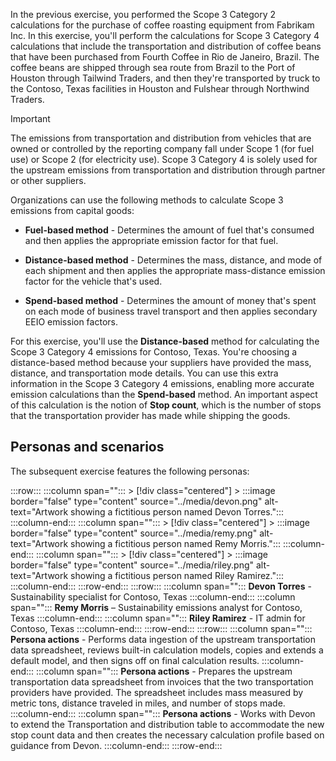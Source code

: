 In the previous exercise, you performed the Scope 3 Category 2 calculations for the purchase of coffee roasting equipment from Fabrikam Inc. In this exercise, you'll perform the calculations for Scope 3 Category 4 calculations that include the transportation and distribution of coffee beans that have been purchased from Fourth Coffee in Rio de Janeiro, Brazil. The coffee beans are shipped through sea route from Brazil to the Port of Houston through Tailwind Traders, and then they're transported by truck to the Contoso, Texas facilities in Houston and Fulshear through Northwind Traders. 

> [!IMPORTANT]
> The emissions from transportation and distribution from vehicles that are owned or controlled by the reporting company fall under Scope 1 (for fuel use) or Scope 2 (for electricity use). Scope 3 Category 4 is solely used for the upstream emissions from transportation and distribution through partner or other suppliers.

Organizations can use the following methods to calculate Scope 3 emissions from capital goods:

- **Fuel-based method** - Determines the amount of fuel that's consumed and then applies the appropriate emission factor for that fuel.

- **Distance-based method** - Determines the mass, distance, and mode of each shipment and then applies the appropriate mass-distance emission factor for the vehicle that's used.

- **Spend-based method** - Determines the amount of money that's spent on each mode of business travel transport and then applies secondary EEIO emission factors.

For this exercise, you'll use the **Distance-based** method for calculating the Scope 3 Category 4 emissions for Contoso, Texas. You're choosing a distance-based method because your suppliers have provided the mass, distance, and transportation mode details. You can use this extra information in the Scope 3 Category 4 emissions, enabling more accurate emission calculations than the **Spend-based** method. An important aspect of this calculation is the notion of **Stop count**, which is the number of stops that the transportation provider has made while shipping the goods.

## Personas and scenarios

The subsequent exercise features the following personas:

:::row:::
   :::column span="":::
      > [!div class="centered"]
      > :::image border="false" type="content" source="../media/devon.png" alt-text="Artwork showing a fictitious person named Devon Torres.":::
   :::column-end:::
   :::column span="":::
      > [!div class="centered"]
      > :::image border="false" type="content" source="../media/remy.png" alt-text="Artwork showing a fictitious person named Remy Morris.":::
   :::column-end:::
   :::column span="":::
      > [!div class="centered"]
      > :::image border="false" type="content" source="../media/riley.png" alt-text="Artwork showing a fictitious person named Riley Ramirez.":::
   :::column-end:::
:::row-end:::
:::row:::
   :::column span="":::
      **Devon Torres** - Sustainability specialist for Contoso, Texas
   :::column-end:::
   :::column span="":::
      **Remy Morris** – Sustainability emissions analyst for Contoso, Texas
   :::column-end:::
   :::column span="":::
      **Riley Ramirez** - IT admin for Contoso, Texas
   :::column-end:::
:::row-end:::
:::row:::
   :::column span="":::
      **Persona actions** - Performs data ingestion of the upstream transportation data spreadsheet, reviews built-in calculation models, copies and extends a default model, and then signs off on final calculation results.
   :::column-end:::
   :::column span="":::
      **Persona actions** - Prepares the upstream transportation data spreadsheet from invoices that the two transportation providers have provided. The spreadsheet includes mass measured by metric tons, distance traveled in miles, and number of stops made.
   :::column-end:::
   :::column span="":::
      **Persona actions** - Works with Devon to extend the Transportation and distribution table to accommodate the new stop count data and then creates the necessary calculation profile based on guidance from Devon.
   :::column-end:::
:::row-end:::
